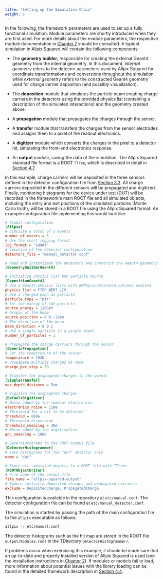 ```yaml
---
title: "Setting up the Simulation Chain"
weight: 6
---
```


In the following, the framework parameters are used to set up a fully
functional simulation. Module parameters are shortly introduced when
they are first used. For more details about the module parameters, the
respective module documentation in [Chapter 7](../07_modules/_index.md) should be consulted. A typical simulation
in Allpix Squared will contain the following components:

-   The **geometry builder**, responsible for creating the external
    Geant4 geometry from the internal geometry. In this document,
    *internal geometry* refers to the detector parameters used by Allpix
    Squared for coordinate transformations and conversions throughout the
    simulation, while *external geometry* refers to the constructed
    Geant4 geometry used for charge carrier deposition (and possibly
    visualization).

-   The **deposition** module that simulates the particle beam creating
    charge carriers in the detectors using the provided physics list
    (containing a description of the simulated interactions) and the
    geometry created above.

-   A **propagation** module that propagates the charges through the
    sensor.

-   A **transfer** module that transfers the charges from the sensor
    electrodes and assigns them to a pixel of the readout electronics.

-   A **digitizer** module which converts the charges in the pixel to a
    detector hit, simulating the front-end electronics response.

-   An **output** module, saving the data of the simulation. The
    Allpix Squared standard file format is a ROOT `TTree`, which is described in detail in
    [Section 4.7](./09_storing_output_data.md).

In this example, charge carriers will be deposited in the three sensors
defined in the detector configuration file from [Section 3.3](./03_detector_configuration.md). All charge carriers
deposited in the different sensors will be propagated and digitized. Finally,
monitoring histograms for the device under test (DUT) will be recorded
in the framework's main ROOT file and all simulated objects, including
the entry and exit positions of the simulated particles (Monte Carlo
truth), will be stored in a ROOT file using the Allpix Squared format. An example
configuration file implementing this would look like:

```ini
# Global configuration
[Allpix]
# Simulate a total of 5 events
number_of_events = 5
# Use the short logging format
log_format = "SHORT"
# Location of the detector configuration
detectors_file = "manual_detector.conf"

# Read and instantiate the detectors and construct the Geant4 geometry
[GeometryBuilderGeant4]

# Initialize physics list and particle source
[DepositionGeant4]
# Use a Geant4 physics lists with EMPhysicsStandard_option3 enabled
physics_list = FTFP_BERT_LIV
# Use a charged pion as particle
particle_type = "pi+"
# Set the energy of the particle
source_energy = 120GeV
# Origin of the beam
source_position = 0 0 -12mm
# The direction of the beam
beam_direction = 0 0 1
# Use a single particle in a single event
number_of_particles = 1

# Propagate the charge carriers through the sensor
[GenericPropagation]
# Set the temperature of the sensor
temperature = 293K
# Propagate multiple charges at once
charge_per_step = 50

# Transfer the propagated charges to the pixels
[SimpleTransfer]
max_depth_distance = 5um

# Digitize the propagated charges
[DefaultDigitizer]
# Noise added by the readout electronics
electronics_noise = 110e
# Threshold for a hit to be detected
threshold = 600e
# Threshold dispersion
threshold_smearing = 30e
# Noise added by the digitisation
qdc_smearing = 100e

# Save histograms to the ROOT output file
[DetectorHistogrammer]
# Save histograms for the "dut" detector only
name = "dut"

# Store all simulated objects to a ROOT file with TTrees
[ROOTObjectWriter]
# File name of the output file
file_name = "allpix-squared-output"
# Ignore initially deposited charges and propagated carriers:
exclude = DepositedCharge, PropagatedCharge
```

This configuration is available in the repository at `etc/manual.conf`.
The detector configuration file can be found at `etc/manual_detector.conf`.

The simulation is started by passing the path of the main configuration
file to the `allpix` executable as follows:

```sh
allpix -c etc/manual.conf
```

The detector histograms such as the hit map are stored in the ROOT file
`output/modules.root` in the TDirectory `DetectorHistogrammer/`.

If problems occur when exercising this example, it should be made sure
that an up-to-date and properly installed version of Allpix Squared is used
(see the installation instructions in [Chapter 2](../02_installation/_index.md)).
If modules or models fail to load, more information about potential issues
with the library loading can be found in the detailed framework description in
[Section 4.4](../04_framework/04_modules.md#module-instantiation).
